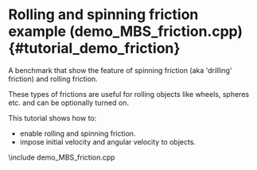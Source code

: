 Rolling and spinning friction example (demo_MBS_friction.cpp)  {#tutorial_demo_friction}
==========================

A benchmark that show the feature of spinning friction 
(aka 'drilling' friction) and rolling friction. 

These types of frictions are useful for rolling objects 
like wheels, spheres etc. and can be optionally turned on. 

This tutorial shows how to:

- enable rolling and spinning friction.
- impose initial velocity and angular velocity to objects.  
 
\include demo_MBS_friction.cpp

